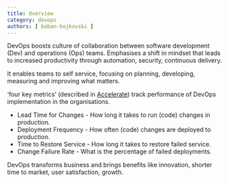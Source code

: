```yaml
---
title: Overview
category: devops
authors: [ boban-bojkovski ]
---
```



DevOps boosts culture of collaboration between software development \(Dev\) and operations \(Ops\) teams. Emphasises a shift in mindset that leads to increased productivity through automation, security, continuous delivery. 

It enables teams to self service, focusing on planning, developing, measuring and improving what matters.

‘four key metrics’ \(described in [Accelerate](https://www.amazon.com/Accelerate-Software-Performing-Technology-Organizations-ebook/dp/B07B9F83WM)\) track performance of DevOps implementation in the organisations.  
  
   * Lead Time for Changes - How long it takes to run \(code\) changes in production.  
   * Deployment Frequency - How often \(code\) changes are deployed to production.  
   * Time to Restore Service - How long it takes to restore failed service.  
   * Change Failure Rate - What is the percentage of failed deployments.

DevOps transforms business and brings benefits like innovation, shorter time to market, user satisfaction, growth.  




